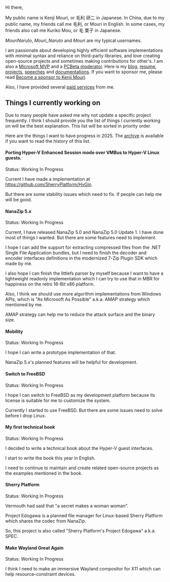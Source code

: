 ﻿Hi there,

My public name is Kenji Mouri, or 毛利 研二 in Japanese. In China, due to my
public name, my friends call me 毛利, or Mouri in English. In some cases, my
friends also call me Kuriko Mou, or 毛 栗子 in Japanese.

*MouriNaruto*, *Mouri_Naruto* and *Mouri* are my typical usernames.

I am passionate about developing highly efficient software implementations with
minimal syntax and reliance on third-party libraries, and love creating
open-source projects and sometimes making contributions for other's. I am also
a [Microsoft MVP] and a [PCBeta moderator]. Here is my [blog], [resume],
[projects], [speeches] and [documentations]. If you want to sponsor me, please
read [Become a sponsor to Kenji Mouri](Sponsor).

[Microsoft MVP]: https://mvp.microsoft.com/en-us/PublicProfile/5004706?fullName=Kenji%20Mouri
[PCBeta moderator]: https://i.pcbeta.com/home.php?mod=space&uid=3887572&do=profile
[blog]: https://mouri.moe/
[resume]: https://mouri.moe/assets/resume.pdf
[projects]: Projects.md
[speeches]: https://github.com/MouriNaruto/Presentations
[documentations]: https://github.com/MouriNaruto/MouriDocs

Also, I have provided several [paid services](PaidServices.md) from me.

## Things I currently working on

Due to many people have asked me why not update a specific project frequently.
I think I should provide you the list of things I currently working on will be
the best explanation. This list will be sorted in priority order.

Here are the things I want to have progress in 2025. The [archive] is
available if you want to read the history of this list.

[archive]: https://github.com/MouriNaruto/MouriDocs/blob/main/docs/10/ReadMe.md

#### Porting Hyper-V Enhanced Session mode over VMBus to Hyper-V Linux guests.

Status: Working In Progress

Current I have made a implementation at https://github.com/SherryPlatform/HvGin.

But there are some stability issues which need to fix. If people can help me
will be good.

#### NanaZip 5.x

Status: Working In Progress

Current, I have released NanaZip 5.0 and NanaZip 5.0 Update 1. I have done most
of things I wanted. But there are some features need to implement.

I hope I can add the support for extracting compressed files from the .NET
Single File Application bundles, but I need to finish the decoder and encoder
interfaces definitions in the modernized 7-Zip Plugin SDK which made by me.

I also hope I can finish the littlefs parser by myself because I want to have
a lightweight readonly implementation which I can try to use that in MBR for
happiness on the retro 16-Bit x86 platform.

Also, I think we should use more algorithm implementations from Windows APIs,
which is "As Microsoft As Possible" a.k.a. AMAP strategy which mentioned by me.

AMAP strategy can help me to reduce the attack surface and the binary size.

#### Mobility

Status: Working In Progress

I hope I can write a prototype implementation of that.

NanaZip 5.x's planned features will be helpful for development.

#### Switch to FreeBSD

Status: Working In Progress

I hope I can switch to FreeBSD as my development platform because its license is
suitable for me to customize the system.

Currently I started to use FreeBSD. But there are some issues need to solve
before I drop Linux.

#### My first technical book

Status: Working In Progress

I decided to write a technical book about the Hyper-V guest interfaces.

I start to write the book this year in English.

I need to continue to maintain and create related open-source projects as the
examples mentioned in the book.

#### Sherry Platform

Status: Working In Progress

Vermouth had said that "a secret makes a woman woman".

Project Edogawa is a planned file manager for Linux-based Sherry Platform which
shares the codec from NanaZip.

So, this project is also called "Sherry Platform's Project Edogawa" a.k.a. SPEC.

#### Make Wayland Great Again

Status: Working In Progress

I think I need to make an immersive Wayland compositor for X11 which can help
resource-constraint devices.
